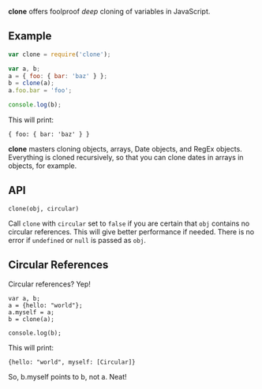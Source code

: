 **clone** offers foolproof _deep_ cloning of variables in JavaScript.

## Example

```javascript
var clone = require('clone');

var a, b;
a = { foo: { bar: 'baz' } };
b = clone(a);
a.foo.bar = 'foo';

console.log(b);
```

This will print:

```
{ foo: { bar: 'baz' } }
```

**clone** masters cloning objects, arrays, Date objects, and RegEx objects.
Everything is cloned recursively, so that you can clone dates in arrays in
objects, for example.

## API

`clone(obj, circular)`

Call `clone` with `circular` set to `false` if you are certain that `obj`
contains no circular references. This will give better performance if needed.
There is no error if `undefined` or `null` is passed as `obj`.

## Circular References

Circular references? Yep!

```
var a, b;
a = {hello: "world"};
a.myself = a;
b = clone(a);

console.log(b);
```

This will print:

```
{hello: "world", myself: [Circular]}
```

So, b.myself points to b, not a. Neat!
